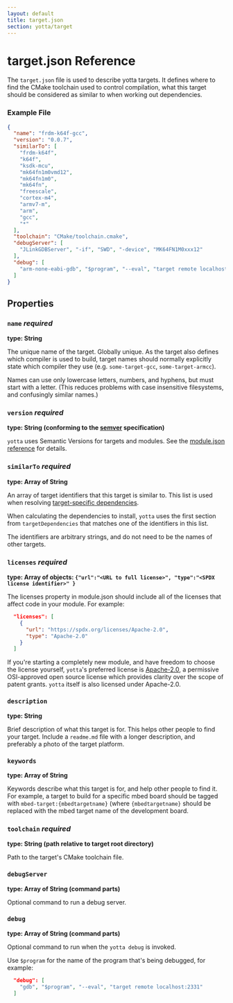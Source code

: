 ```yaml
---
layout: default
title: target.json
section: yotta/target
---
```


# target.json Reference
The `target.json` file is used to describe yotta targets. It defines where to
find the CMake toolchain used to control compilation, what this target should
be considered as similar to when working out dependencies.

### Example File
```json
{
  "name": "frdm-k64f-gcc",
  "version": "0.0.7",
  "similarTo": [
    "frdm-k64f",
    "k64f",
    "ksdk-mcu",
    "mk64fn1m0vmd12",
    "mk64fn1m0",
    "mk64fn",
    "freescale",
    "cortex-m4",
    "armv7-m",
    "arm",
    "gcc",
    "*"
  ],
  "toolchain": "CMake/toolchain.cmake",
  "debugServer": [
    "JLinkGDBServer", "-if", "SWD", "-device", "MK64FN1M0xxx12"
  ],
  "debug": [
    "arm-none-eabi-gdb", "$program", "--eval", "target remote localhost:2331"
  ]
}
```

## Properties

### `name` *required*
**type: String**

The unique name of the target. Globally unique. As the target also defines
which compiler is used to build, target names should normally explicitly state
which compiler they use (e.g. `some-target-gcc`, `some-target-armcc`).

Names can use only lowercase letters, numbers, and hyphens, but must start with
a letter. (This reduces problems with case insensitive filesystems, and
confusingly similar names.)

### `version` *required*
**type: String (conforming to the [semver](http://semver.org) specification)**

`yotta` uses Semantic Versions for targets and modules. See the [module.json
reference](../reference/module.html#version) for details.


### `similarTo` *required*
**type: Array of String**

An array of target identifiers that this target is similar to. This list is
used when resolving [target-specific dependencies](../reference/module.html#targetDependencies).

When calculating the dependencies to install, `yotta` uses the first section
from `targetDependencies` that matches one of the identifiers in this list.

The identifiers are arbitrary strings, and do not need to be the names of other
targets.

### `licenses` *required*
**type: Array of objects: `{"url":"<URL to full license>", "type":"<SPDX license identifier>" }`**

The licenses property in module.json should include all of the licenses that
affect code in your module. For example:

```json
  "licenses": [
    {
      "url": "https://spdx.org/licenses/Apache-2.0",
      "type": "Apache-2.0"
    }
  ]
```

If you're starting a completely new module, and have freedom to choose the
license yourself, `yotta`'s preferred license is
[Apache-2.0](http://spdx.org/licenses/Apache-2.0), a permissive OSI-approved
open source license which provides clarity over the scope of patent grants.
`yotta` itself is also licensed under Apache-2.0.

### `description`
**type: String**

Brief description of what this target is for. This helps other people to find
your target.
Include a `readme.md` file with a longer description, and preferably a photo of
the target platform.

### `keywords`
**type: Array of String**

Keywords describe what this target is for, and help other people to find it.
For example, a target to build for a specific mbed board should be tagged with
`mbed-target:{mbedtargetname}` (where `{mbedtargetname}` should be replaced
with the mbed target name of the development board.

### `toolchain` *required*
**type: String (path relative to target root directory)**

Path to the target's CMake toolchain file.


### `debugServer`
**type: Array of String (command parts)**

Optional command to run a debug server.

### `debug`
**type: Array of String (command parts)**

Optional command to run when the `yotta debug` is invoked.

Use `$program` for the name of the program that's being debugged, for example:

```json
  "debug": [
    "gdb", "$program", "--eval", "target remote localhost:2331"
  ]
```

